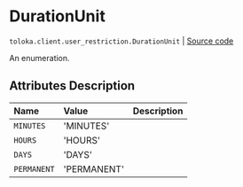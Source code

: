 # DurationUnit
`toloka.client.user_restriction.DurationUnit` | [Source code](https://github.com/Toloka/toloka-kit/blob/v1.1.1/src/client/user_restriction.py#L17)

An enumeration.

## Attributes Description

| Name | Value | Description |
| :------| :-----------| :----------| 
`MINUTES`|'MINUTES'|
`HOURS`|'HOURS'|
`DAYS`|'DAYS'|
`PERMANENT`|'PERMANENT'|
